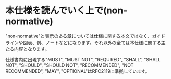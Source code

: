 # 本仕様を読んでいく上で(non-normative)

"non-normative"と表示のある章については仕様に関する本文ではなく、ガイドラインや図表、例、ノートなどになります。それ以外の全ては本仕様に関する主たる内容となります。

仕様書内に出現する"MUST", "MUST NOT", "REQUIRED", "SHALL", "SHALL NOT", "SHOULD", "SHOULD NOT", "RECOMMENDED", "NOT RECOMMENDED", "MAY", "OPTIONAL"はRFC2119に準拠しています。
